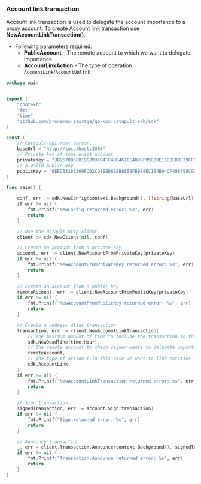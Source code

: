 ### Account link transaction

Account link transaction is used to delegate the account importance to a proxy account.
To create Account link transaction use **NewAccountLinkTransaction()**.

- Following parameters required:
  - **PublicAccount** - The remote account to which we want to delegate importance.
  - **AccountLinkAction** - The type of operation `AccountLink`/`AccountUnlink`

```go
package main


import (
    "context"
    "fmt"
    "time"
    "github.com/proximax-storage/go-xpx-catapult-sdk/sdk"
)

const (
    // Catapult-api-rest server.
    baseUrl = "http://localhost:3000"
    // Private key of some exist account
    privateKey = "3B9670B5CB19C893694FC49B461CE489BF9588BE16DBE8DC29CF06338133DEE6"
    // A valid public key
    publicKey = "6EED33183360FC92CD8EBD61EB8859FB984EC164B94CF496398C91BC5B0769B3"
)

func main() {

    conf, err := sdk.NewConfig(context.Background(), []string{baseUrl})
    if err != nil {
        fmt.Printf("NewConfig returned error: %s", err)
        return
    }

    // Use the default http client
    client := sdk.NewClient(nil, conf)

    // Create an account from a private key
    account, err := client.NewAccountFromPrivateKey(privateKey)
    if err != nil {
        fmt.Printf("NewAccountFromPrivateKey returned error: %s", err)
        return
    }

    // Create an account from a public key
    remoteAccount, err := client.NewAccountFromPublicKey(privateKey)
    if err != nil {
        fmt.Printf("NewAccountFromPublicKey returned error: %s", err)
        return
    }

    // Create a address alias transaction
    transaction, err := client.NewAccountLinkTransaction(
        // The maximum amount of time to include the transaction in the blockchain.
        sdk.NewDeadline(time.Hour),
        // The remote account to which signer wants to delegate importance.
        remoteAccount,
        // The type of action ( in this case we want to link entities ).
        sdk.AccountLink,
    )
    if err != nil {
        fmt.Printf("NewAccountLinkTransaction returned error: %s", err)
        return
    }

    // Sign transaction
    signedTransaction, err := account.Sign(transaction)
    if err != nil {
        fmt.Printf("Sign returned error: %s", err)
        return
    }

    // Announce transaction
    _, err = client.Transaction.Announce(context.Background(), signedTransaction)
    if err != nil {
        fmt.Printf("Transaction.Announce returned error: %s", err)
        return
    }
}
```
